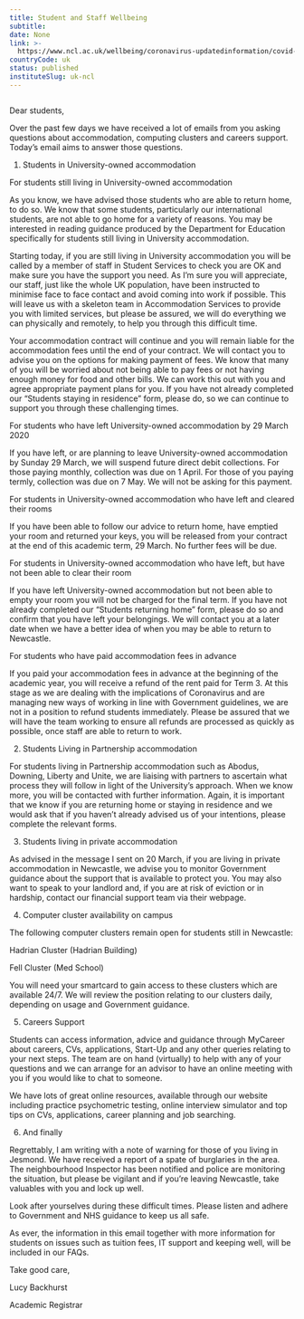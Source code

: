 ```yaml
---
title: Student and Staff Wellbeing
subtitle: 
date: None
link: >-
  https://www.ncl.ac.uk/wellbeing/coronavirus-updatedinformation/covid-19update-23march2020/
countryCode: uk
status: published
instituteSlug: uk-ncl
---
```

![]()

Dear students,

Over the past few days we have received a lot of emails from you asking questions about accommodation, computing clusters and careers support. Today’s email aims to answer those questions.

1. Students in University-owned accommodation

For students still living in University-owned accommodation

As you know, we have advised those students who are able to return home, to do so. We know that some students, particularly our international students, are not able to go home for a variety of reasons. You may be interested in reading guidance produced by the Department for Education specifically for students still living in University accommodation.

Starting today, if you are still living in University accommodation you will be called by a member of staff in Student Services to check you are OK and make sure you have the support you need. As I’m sure you will appreciate, our staff, just like the whole UK population, have been instructed to minimise face to face contact and avoid coming into work if possible. This will leave us with a skeleton team in Accommodation Services to provide you with limited services, but please be assured, we will do everything we can physically and remotely, to help you through this difficult time.

Your accommodation contract will continue and you will remain liable for the accommodation fees until the end of your contract. We will contact you to advise you on the options for making payment of fees. We know that many of you will be worried about not being able to pay fees or not having enough money for food and other bills. We can work this out with you and agree appropriate payment plans for you. If you have not already completed our “Students staying in residence” form, please do, so we can continue to support you through these challenging times.

For students who have left University-owned accommodation by 29 March 2020

If you have left, or are planning to leave University-owned accommodation by Sunday 29 March, we will suspend future direct debit collections. For those paying monthly, collection was due on 1 April. For those of you paying termly, collection was due on 7 May. We will not be asking for this payment.

For students in University-owned accommodation who have left and cleared their rooms

If you have been able to follow our advice to return home, have emptied your room and returned your keys, you will be released from your contract at the end of this academic term, 29 March. No further fees will be due.

For students in University-owned accommodation who have left, but have not been able to clear their room

If you have left University-owned accommodation but not been able to empty your room you will not be charged for the final term. If you have not already completed our “Students returning home” form, please do so and confirm that you have left your belongings. We will contact you at a later date when we have a better idea of when you may be able to return to Newcastle.

For students who have paid accommodation fees in advance

If you paid your accommodation fees in advance at the beginning of the academic year, you will receive a refund of the rent paid for Term 3. At this stage as we are dealing with the implications of Coronavirus and are managing new ways of working in line with Government guidelines, we are not in a position to refund students immediately. Please be assured that we will have the team working to ensure all refunds are processed as quickly as possible, once staff are able to return to work.

2. Students Living in Partnership accommodation

For students living in Partnership accommodation such as Abodus, Downing, Liberty and Unite, we are liaising with partners to ascertain what process they will follow in light of the University’s approach. When we know more, you will be contacted with further information. Again, it is important that we know if you are returning home or staying in residence and we would ask that if you haven’t already advised us of your intentions, please complete the relevant forms.

3. Students living in private accommodation

As advised in the message I sent on 20 March, if you are living in private accommodation in Newcastle, we advise you to monitor Government guidance about the support that is available to protect you. You may also want to speak to your landlord and, if you are at risk of eviction or in hardship, contact our financial support team via their webpage.

4. Computer cluster availability on campus

The following computer clusters remain open for students still in Newcastle:

Hadrian Cluster (Hadrian Building)

Fell Cluster (Med School)

You will need your smartcard to gain access to these clusters which are available 24/7. We will review the position relating to our clusters daily, depending on usage and Government guidance.

5. Careers Support

Students can access information, advice and guidance through MyCareer about careers, CVs, applications, Start-Up and any other queries relating to your next steps. The team are on hand (virtually) to help with any of your questions and we can arrange for an advisor to have an online meeting with you if you would like to chat to someone.

We have lots of great online resources, available through our website including practice psychometric testing, online interview simulator and top tips on CVs, applications, career planning and job searching.

6. And finally

Regrettably, I am writing with a note of warning for those of you living in Jesmond. We have received a report of a spate of burglaries in the area. The neighbourhood Inspector has been notified and police are monitoring the situation, but please be vigilant and if you’re leaving Newcastle, take valuables with you and lock up well.

Look after yourselves during these difficult times. Please listen and adhere to Government and NHS guidance to keep us all safe.

As ever, the information in this email together with more information for students on issues such as tuition fees, IT support and keeping well, will be included in our FAQs.

Take good care,

Lucy Backhurst

Academic Registrar
